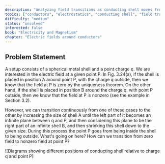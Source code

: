 ```yaml
---
description: "Analyzing field transitions as conducting shell moves from enclosing to not enclosing observation point"
topics: ["conductors", "electrostatics", "conducting shell", "field transition", "limiting behavior"]
difficulty: "medium"
status: "unsolved"
interested: false
book: "Electricity and Magnetism"
chapter: "Electric fields around conductors"
---
```


## Problem Statement
A setup consists of a spherical metal shell and a point charge q. We are interested in the electric field at a given point P. In Fig. 3.24(a), if the shell is placed in position A around point P, with the charge q outside, then we know that the field at P is zero by the uniqueness theorem. On the other hand, if the shell is placed in position B around the charge q, with point P outside, then we know that the field at P is nonzero (see the example in Section 3.2).

However, we can transition continuously from one of these cases to the other by increasing the size of shell A until the left part of it becomes an infinite plane between q and P, and then considering this plane to be the right part of an infinite shell B, and then shrinking this shell down to the given size. During this process the point P goes from being inside the shell to being outside. What's going on here? How can we transition from zero field to nonzero field at point P?

![Diagrams showing different positions of conducting shell relative to charge q and point P]